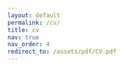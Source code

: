 ```yaml
---
layout: default
permalink: /cv/
title: cv
nav: true
nav_order: 4
redirect_to: /assets/pdf/CV.pdf
---
```

